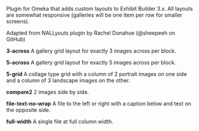 Plugin for Omeka that adds custom layouts to Exhibit Builder 3.x. All layouts are somewhat responsive (galleries will be one item per row for smaller screens).

Adapted from NALLyouts plugin by Rachel Donahue (@sheepeeh on GitHub)
	
**3-across**	A gallery grid layout for exactly 3 images across per block.

**5-across**	A gallery grid layout for exactly 5 images across per block.

**5-grid**	A collage type grid with a column of 2 portrait images on one side and a column of 3 landscape images on the other.

**compare2**	2 images side by side.

**file-text-no-wrap**	A file to the left or right with a caption below and text on the opposite side.

**full-width** A single file at full column width.

